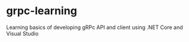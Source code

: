 # grpc-learning
Learning basics of developing gRPc API and client using .NET Core and Visual Studio
